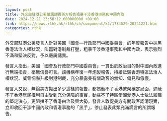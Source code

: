 ```yaml
---
layout: post
title: 外交部駐港公署嚴厲譴責美方報告粗暴干涉香港事務和中國內政
date: 2024-12-21 23:50:12.000000000 +08:00
link: https://news.rthk.hk/rthk/ch/component/k2/1784529-20241221.htm
categories: rthk
---
```


外交部駐港公署發言人針對美國「國會—行政部門中國委員會」的年度報告中抹黑香港法治人權狀況，叫囂對港制裁打壓，粗暴干涉香港事務和中國內政，表示強烈不滿和堅決反對，予以嚴厲譴責。

發言人指出，美國「國會及行政部門中國委員會」一貫出於政治目的對中國內政進行無端指責，毫無信譽可言。該機構年復一年炮製報告，持續詆毀香港特區法治人權狀況、威脅恫嚇升級對港制裁，充分暴露美有關政客的無知、偏見和傲慢。

發言人又說，無論美方拋出多少這樣的報告，都撼動不了香港繁榮穩定局面，遮蔽不了香港居民權利自由受到充分保障的事實，動搖不了特區愛國愛港人士依法履職的堅定決心，更阻擋不了香港由治及興大勢。發言人敦促美方有關政客認清現實，立即收回干涉中國內政和香港事務的「黑手」，停止發表此類充滿謊言的所謂報告。
